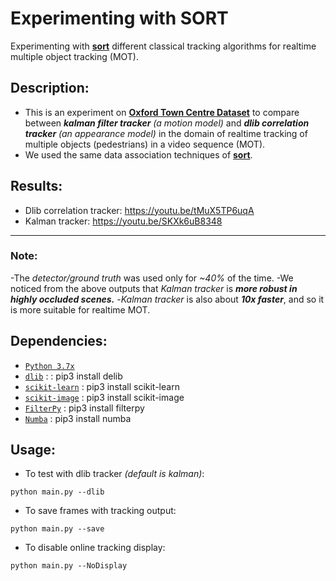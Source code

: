 # Experimenting with SORT
Experimenting with [**sort**](https://github.com/abewley/sort) different classical tracking algorithms for realtime multiple object tracking (MOT).

## Description:
- This is an experiment on [**Oxford Town Centre Dataset**](http://www.robots.ox.ac.uk/~lav/Research/Projects/2009bbenfold_headpose/project.html) to compare between ***kalman filter tracker** (a motion model)* and ***dlib correlation tracker** (an appearance model)* in the domain of realtime tracking of multiple objects (pedestrians) in a video sequence (MOT).
- We used the same data association techniques of [**sort**](https://github.com/abewley/sort).

## Results:
- Dlib correlation tracker: https://youtu.be/tMuX5TP6uqA
- Kalman tracker: https://youtu.be/SKXk6uB8348
-----------------------------------------------------
### Note:
-The *detector/ground truth* was used only for *~40%* of the time.
-We noticed from the above outputs that *Kalman tracker* is ***more robust in highly occluded scenes.***
-*Kalman tracker* is also about ***10x faster***, and so it is more suitable for realtime MOT.

## Dependencies:
- [`Python 3.7x`](https://www.python.org/download/releases/2.7/)
- [`dlib`](https://pypi.python.org/pypi/dlib) :  : pip3 install delib
- [`scikit-learn`](http://scikit-learn.org/stable/) : pip3 install scikit-learn
- [`scikit-image`](http://scikit-image.org/download) : pip3 install scikit-image
- [`FilterPy`](https://github.com/rlabbe/filterpy) : pip3 install filterpy
- [`Numba`](http://numba.pydata.org/) : pip3 install numba

## Usage:
- To test with dlib tracker *(default is kalman)*:
```
python main.py --dlib
```
- To save frames with tracking output: 
```
python main.py --save
```
- To disable online tracking display:
```
python main.py --NoDisplay
```
